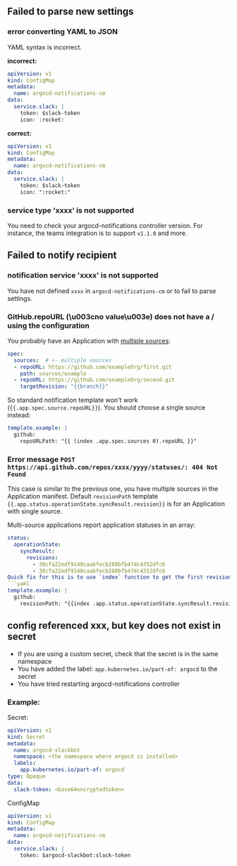 ## Failed to parse new settings

### error converting YAML to JSON

YAML syntax is incorrect.

**incorrect:**

```yaml
apiVersion: v1
kind: ConfigMap
metadata:
  name: argocd-notifications-cm
data:
  service.slack: |
    token: $slack-token
    icon: :rocket:
```

**correct:**

```yaml
apiVersion: v1
kind: ConfigMap
metadata:
  name: argocd-notifications-cm
data:
  service.slack: |
    token: $slack-token
    icon: ":rocket:"
```

### service type 'xxxx' is not supported

You need to check your argocd-notifications controller version. For instance, the teams integration is to support `v1.1.0` and more.

## Failed to notify recipient

### notification service 'xxxx' is not supported

You have not defined `xxxx` in `argocd-notifications-cm` or to fail to parse settings.

### GitHub.repoURL (\u003cno value\u003e) does not have a / using the configuration

You probably have an Application with [multiple sources](https://argo-cd.readthedocs.io/en/stable/user-guide/multiple_sources/):

```yaml
spec:
  sources:  # <- multiple sources
  - repoURL: https://github.com/exampleOrg/first.git
    path: sources/example
  - repoURL: https://github.com/exampleOrg/second.git
    targetRevision: "{{branch}}"
```

So standard notification template won't work (`{{.app.spec.source.repoURL}}`). You should choose a single source instead:

```yaml
template.example: |
  github:
    repoURLPath: "{{ (index .app.spec.sources 0).repoURL }}"
```

### Error message `POST https://api.github.com/repos/xxxx/yyyy/statuses/: 404 Not Found`

This case is similar to the previous one, you have multiple sources in the Application manifest. 
Default `revisionPath` template `{{.app.status.operationState.syncResult.revision}}` is for an Application with single source.

Multi-source applications report application statuses in an array:

```yaml
status:
  operationState:
    syncResult:
      revisions:
        - 38cfa22edf9148caabfecb288bfb47dc4352dfc6
        - 38cfa22edf9148caabfecb288bfb47dc4352dfc6
Quick fix for this is to use `index` function to get the first revision:
```yaml
template.example: |
  github:
    revisionPath: "{{index .app.status.operationState.syncResult.revisions 0}}"
```

## config referenced xxx, but key does not exist in secret

- If you are using a custom secret, check that the secret is in the same namespace
- You have added the label: `app.kubernetes.io/part-of: argocd` to the secret
- You have tried restarting argocd-notifications controller

### Example:
Secret:
```yaml
apiVersion: v1
kind: Secret
metadata:
  name: argocd-slackbot
  namespace: <the namespace where argocd is installed>
  labels:
    app.kubernetes.io/part-of: argocd
type: Opaque
data:
  slack-token: <base64encryptedtoken>
```
ConfigMap
```yaml
apiVersion: v1
kind: ConfigMap
metadata:
  name: argocd-notifications-cm
data:
  service.slack: |
    token: $argocd-slackbot:slack-token
```
